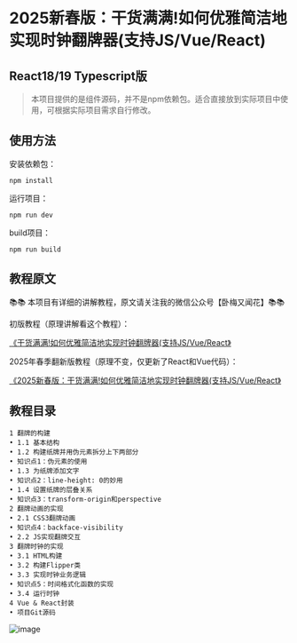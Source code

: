 # 2025新春版：干货满满!如何优雅简洁地实现时钟翻牌器(支持JS/Vue/React)
## React18/19 Typescript版

> 本项目提供的是组件源码，并不是npm依赖包。适合直接放到实际项目中使用，可根据实际项目需求自行修改。

## 使用方法

安装依赖包：
```
npm install
```

运行项目：
```
npm run dev
```

build项目：
```
npm run build
```

## 教程原文

📚📚 本项目有详细的讲解教程，原文请关注我的微信公众号【卧梅又闻花】📚📚

初版教程（原理讲解看这个教程）：

[《干货满满!如何优雅简洁地实现时钟翻牌器(支持JS/Vue/React》](https://mp.weixin.qq.com/s/cdQQrK-xG00MmxPawUzeew)

2025年春季翻新版教程（原理不变，仅更新了React和Vue代码）：

[《2025新春版：干货满满!如何优雅简洁地实现时钟翻牌器(支持JS/Vue/React》](https://mp.weixin.qq.com/s/1xy10ZFPtU0cyVQi-AmRbw)

## 教程目录

```
1 翻牌的构建
• 1.1 基本结构
• 1.2 构建纸牌并用伪元素拆分上下两部分
• 知识点1：伪元素的使用
• 1.3 为纸牌添加文字
• 知识点2：line-height: 0的妙用
• 1.4 设置纸牌的层叠关系
• 知识点3：transform-origin和perspective
2 翻牌动画的实现
• 2.1 CSS3翻牌动画
• 知识点4：backface-visibility
• 2.2 JS实现翻牌交互
3 翻牌时钟的实现
• 3.1 HTML构建
• 3.2 构建Flipper类
• 3.3 实现时钟业务逻辑
• 知识点5：时间格式化函数的实现
• 3.4 运行时钟
4 Vue & React封装
• 项目Git源码
```

![image](https://wx3.sinaimg.cn/large/475dd357ly1gbh774dw0dj210n0ku443.jpg)
